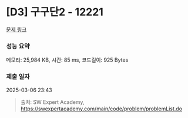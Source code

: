 # [D3] 구구단2 - 12221 

[문제 링크](https://swexpertacademy.com/main/code/problem/problemDetail.do?contestProbId=AXpz3dravpQDFATi) 

### 성능 요약

메모리: 25,984 KB, 시간: 85 ms, 코드길이: 925 Bytes

### 제출 일자

2025-03-06 23:43



> 출처: SW Expert Academy, https://swexpertacademy.com/main/code/problem/problemList.do